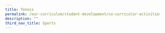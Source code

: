 ```yaml
---
title: Tennis
permalink: /our-curriculum/student-development/co-curricular-activities/sports-games/tennis/
description: ""
third_nav_title: Sports
---
```


